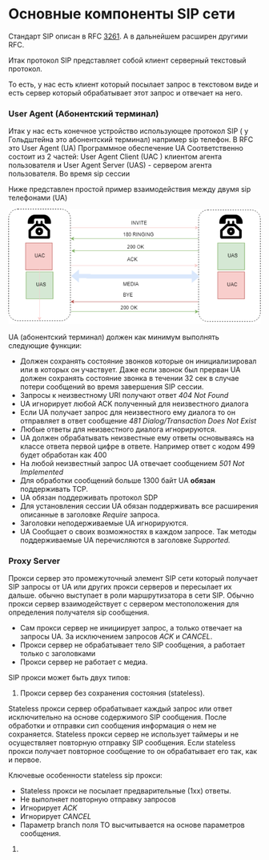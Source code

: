 # Основные компоненты SIP сети

Стандарт  SIP описан в RFC [3261](https://www.rfc-editor.org/info/rfc3261). А в дальнейшем расширен другими RFC.

Итак протокол SIP представляет собой клиент серверный текстовый протокол.

То есть, у нас есть клиент который посылает запрос в текстовом виде и есть сервер который обрабатывает этот запрос и отвечает на него. 

### User Agent \(Абонентский терминал\)

Итак у нас есть конечное устройство использующее протокол SIP \( у Гольдштейна это абонентский терминал\) например sip телефон. В RFC это User Agent \(UA\) Программное обеспечение UA Соответственно состоит из 2 частей: User Agent Сlient \(UAC \)  клиентом агента пользователя и User Agent Server \(UAS\) - сервером агента пользователя. Во время sip сессии 

Ниже представлен простой пример взаимодействия между двумя sip телефонами \(UA\)

![&#x412;&#x437;&#x430;&#x438;&#x43C;&#x43E;&#x434;&#x435;&#x439;&#x441;&#x442;&#x432;&#x438;&#x435; &#x43F;&#x43E; &#x43F;&#x440;&#x43E;&#x442;&#x43E;&#x43A;&#x43E;&#x43B;&#x443; SIP &#x43C;&#x435;&#x436;&#x434;&#x443; 2-&#x43C;&#x44F; &#x442;&#x435;&#x43B;&#x435;&#x444;&#x43E;&#x43D;&#x430;&#x43C;&#x438;](../.gitbook/assets/sip-ua-to-ua.png)

UA \(абонентский терминал\) должен как минимум выполнять следующие функции:

* Должен сохранять состояние звонков которые он инициализировал или в которых он участвует. Даже если звонок был прерван UA должен сохранять состояние звонка в течении 32 сек в случае потери сообщений во время завершения SIP сессии.
* Запросы к неизвестному URI получают ответ _404  Not Found_ 
* UA игнорирует любой ACK полученный для неизвестного диалога
* Если UA  получает запрос для неизвестного ему диалога то он отправляет в ответ сообщение _481 Dialog/Transaction Does Not Exist_  
* Любые ответы для неизвестного диалога игнорируются.
* UA должен обрабатывать неизвестные ему ответы основываясь на классе ответа первой цифре в ответе. Например ответ с кодом 499 будет обработан как 400 
* На любой неизвестный запрос UA отвечает сообщением _501 Not Implemented_
* Для обработки сообщений больше 1300 байт UA **обязан** поддерживать TCP. 
* UA обязан поддерживать протокол SDP
* Для установления сессии UA обязан поддерживать все расширения описанные в заголовке _Require_ запроса.
* Заголовки неподерживаемые UA игнорируются.
* UA Сообщает о своих возможностях в каждом запросе. Так методы поддерживаемые UA перечисляются в заголовке _Supported._ 

### Proxy Server

Прокси сервер это промежуточный элемент SIP сети  который получает SIP запросы от UA или других прокси серверов и пересылает их дальше. обычно выступает в роли маршрутизатора в сети SIP. Обычно прокси сервер взаимодействует с сервером местоположения для определения получателя sip сообщения. 

* Сам прокси сервер не инициирует запрос, а только отвечает на запросы UA. За исключением запросов _ACK_ и _CANCEL_.
* Прокси сервер не обрабатывает тело SIP сообщения, а работает только с заголовками
* Прокси сервер не работает с медиа.

SIP прокси может быть двух типов:

1. Прокси сервер без сохранения состояния \(stateless\).

Stateless прокси сервер обрабатывает каждый запрос или ответ исключительно на основе содержимого SIP сообщения. После обработки и отправки сип сообщения информация о нем не сохраняется.  Stateless прокси сервер не использует таймеры и не осуществляет повторную отправку SIP сообщения. Если stateless прокси получает повторное сообщение то он обрабатывает его так, как и первое.

Ключевые особенности stateless sip прокси:

* Stateless прокси не посылает предварительные \(1xx\) ответы.
* Не выполняет повторную отправку запросов
* Игнорирует _ACK_
* Игнорирует _CANCEL_
* Параметр branch поля TO высчитывается  на основе параметров сообщения.

1. 




  

 



